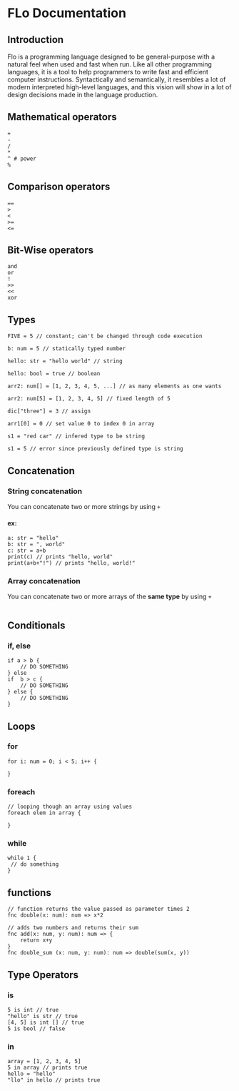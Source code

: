 # FLo Documentation
## Introduction
Flo is a programming language designed to be general-purpose with a natural feel when used and fast when run. Like all other programming languages, it is a tool to help programmers to write fast and efficient computer instructions. Syntactically and semantically, it resembles a lot of modern interpreted high-level languages, and this vision will show in a lot of design decisions made in the language production.


## Mathematical operators
```
+
-
/
*
^ # power
%
```
## Comparison operators
```
== 
>
<
>=
<=

```
## Bit-Wise operators
```
and
or
!
>>
<<
xor
```
## Types
```
FIVE = 5 // constant; can't be changed through code execution

b: num = 5 // statically typed number

hello: str = "hello world" // string

hello: bool = true // boolean

arr2: num[] = [1, 2, 3, 4, 5, ...] // as many elements as one wants

arr2: num[5] = [1, 2, 3, 4, 5] // fixed length of 5

dic["three"] = 3 // assign

arr1[0] = 0 // set value 0 to index 0 in array

s1 = "red car" // infered type to be string

s1 = 5 // error since previously defined type is string
```
## Concatenation
### String concatenation
You can concatenate two or more strings by using `+`
#### ex:
```
a: str = "hello"
b: str = ", world"
c: str = a+b
print(c) // prints "hello, world"
print(a+b+"!") // prints "hello, world!"
```
### Array concatenation
You can concatenate two or more arrays of the **same type** by using `+`
```
```

## Conditionals 
### if, else
```
if a > b {
    // DO SOMETHING
} else 
if  b > c {
    // DO SOMETHING
} else {
    // DO SOMETHING
}
```
## Loops 

### for
```
for i: num = 0; i < 5; i++ {

}
```
### foreach
```
// looping though an array using values
foreach elem in array {

}
```
### while
```
while 1 {
 // do something
}
```

## functions
```
// function returns the value passed as parameter times 2
fnc double(x: num): num => x*2

// adds two numbers and returns their sum
fnc add(x: num, y: num): num => {
    return x+y
}
fnc double_sum (x: num, y: num): num => double(sum(x, y))
```
## Type Operators
### is
```
5 is int // true
"hello" is str // true
[4, 5] is int [] // true
5 is bool // false
```
### in
```
array = [1, 2, 3, 4, 5]
5 in array // prints true
hello = "hello"
"llo" in hello // prints true
```
